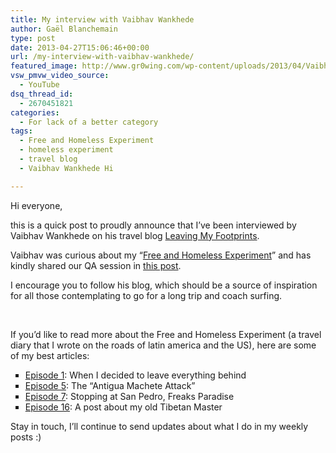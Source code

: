 ```yaml
---
title: My interview with Vaibhav Wankhede
author: Gaël Blanchemain
type: post
date: 2013-04-27T15:06:46+00:00
url: /my-interview-with-vaibhav-wankhede/
featured_image: http://www.gr0wing.com/wp-content/uploads/2013/04/Vaibhav.jpg
vsw_pmvw_video_source:
  - YouTube
dsq_thread_id:
  - 2670451821
categories:
  - For lack of a better category
tags:
  - Free and Homeless Experiment
  - homeless experiment
  - travel blog
  - Vaibhav Wankhede Hi

---
```

Hi everyone,

this is a quick post to proudly announce that I&#8217;ve been interviewed by Vaibhav Wankhede on his travel blog <a href="http://www.leavingmyfootprint.com/travel/interview-gael-blanchemain/" target="_blank">Leaving My Footprints</a>.

Vaibhav was curious about my &#8220;<a href="http://www.gaelblanchemain.com/free-and-homeless-part-1/" target="_blank">Free and Homeless Experiment</a>&#8221; and has kindly shared our QA session in <a href="http://www.leavingmyfootprint.com/travel/interview-gael-blanchemain/" target="_blank">this post</a>.

I encourage you to follow his blog, which should be a source of inspiration for all those contemplating to go for a long trip and coach surfing.

&nbsp;

If you&#8217;d like to read more about the Free and Homeless Experiment (a travel diary that I wrote on the roads of latin america and the US), here are some of my best articles:

<ul style="list-style-type: square;">
  <li>
    <a href=" http://www.gaelblanchemain.com/free-and-homeless-part-1/" target="_blank">Episode 1</a>: When I decided to leave everything behind
  </li>
  <li>
    <a href="http://www.gaelblanchemain.com/free-homeless-experiment-part-5/" target="_blank">Episode 5</a>: The &#8220;Antigua Machete Attack&#8221;
  </li>
  <li>
    <a href="http://www.gaelblanchemain.com/free-and-homeless-the-experiment-part-7/" target="_blank">Episode 7</a>: Stopping at San Pedro, Freaks Paradise
  </li>
  <li>
    <a href="http://www.gaelblanchemain.com/free-and-homeless-the-experiment-part-16/" target="_blank">Episode 16</a>: A post about my old Tibetan Master
  </li>
</ul>

Stay in touch, I&#8217;ll continue to send updates about what I do in my weekly posts :)

&nbsp;

&nbsp;

&nbsp;